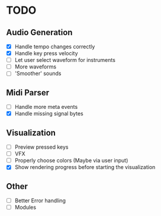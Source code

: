 # TODO
## Audio Generation
- [x] Handle tempo changes correctly
- [x] Handle key press velocity
- [ ] Let user select waveform for instruments
- [ ] More waveforms
- [ ] 'Smoother' sounds

## Midi Parser
- [ ] Handle more meta events
- [x] Handle missing signal bytes

## Visualization
- [ ] Preview pressed keys
- [ ] VFX
- [ ] Properly choose colors (Maybe via user input)
- [x] Show rendering progress before starting the visualization

## Other
- [ ] Better Error handling
- [ ] Modules